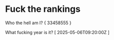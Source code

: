# Fuck the rankings

Who the hell am I?
{ 33458555 }

What fucking year is it?
[ 2025-05-06T09:20:00Z ]
